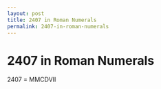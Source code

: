 ```yaml
---
layout: post
title: 2407 in Roman Numerals
permalink: 2407-in-roman-numerals
---
```


# 2407 in Roman Numerals

2407 = MMCDVII
